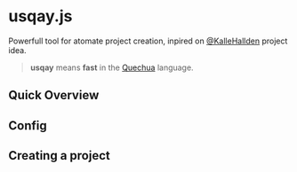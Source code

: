 # usqay.js

Powerfull tool for atomate project creation, inpired on [@KalleHallden](https://github.com/KalleHallden/ProjectInitializationAutomation) project idea.

> **usqay** means **fast** in the [Quechua](https://es.wikipedia.org/wiki/Lenguas_quechuas) language.

## Quick Overview

## Config

## Creating a project